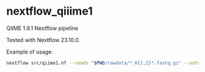 # nextflow_qiiime1
QIIME 1.9.1 Nextflow pipeline

Tested with Nextflow 23.10.0.

Example of usage: 
```bash
nextflow src/qiime1.nf --reads "$PWD/rawdata/*_R{1,2}*.fastq.gz" --outdir "$PWD/results/" --qiime_fasta_formatter "$PWD/src/QIIME_fasta_formatter.pl"
```
